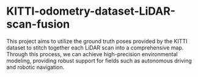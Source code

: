 # KITTI-odometry-dataset-LiDAR-scan-fusion
This project aims to utilize the ground truth poses provided by the KITTI dataset to stitch together each LiDAR scan into a comprehensive map. Through this process, we can achieve high-precision environmental modeling, providing robust support for fields such as autonomous driving and robotic navigation.
